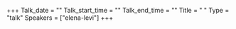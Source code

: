 +++
Talk_date = ""
Talk_start_time = ""
Talk_end_time = ""
Title = " "
Type = "talk"
Speakers = ["elena-levi"]
+++